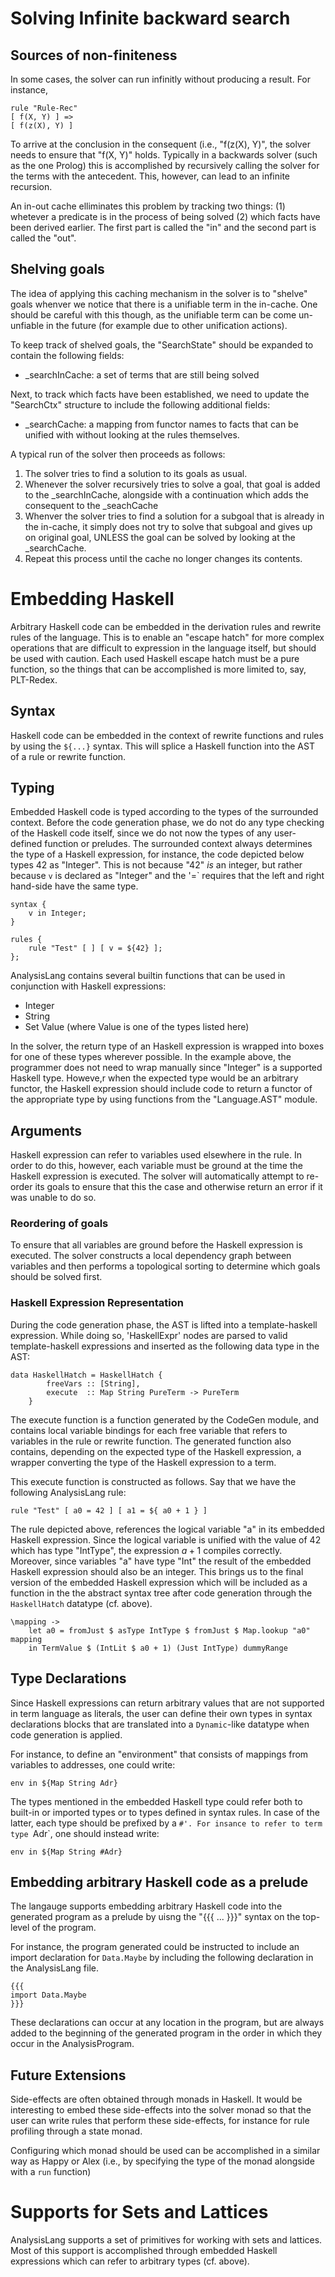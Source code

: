 # Solving Infinite backward search

## Sources of non-finiteness

In some cases, the solver can run infinitly without producing a result. For instance,

```analysislang
rule "Rule-Rec"
[ f(X, Y) ] =>
[ f(z(X), Y) ]
```

To arrive at the conclusion in the consequent (i.e., "f(z(X), Y)", the solver needs to ensure that "f(X, Y)" holds. Typically in a backwards solver (such as the one Prolog) this is accomplished by recursively calling the solver for the terms with the antecedent. This, however, can lead to an infinite recursion.

An in-out cache elliminates this problem by tracking two things: (1) whetever a predicate is in the process of being solved (2) which facts have been derived earlier. The first part is called the "in" and the second part is called the "out". 

## Shelving goals

The idea of applying this caching mechanism in the solver is to "shelve" goals whenver we notice that there is a unifiable term in the in-cache. One should be careful with this though, as the unifiable term can be come un-unfiable in the future (for example due to other unification actions). 

To keep track of shelved goals, the "SearchState" should be expanded to contain the following fields:

* _searchInCache: a set of terms that are still being solved

Next, to track which facts have been established, we need to update the "SearchCtx" structure to include the following additional fields:

* _searchCache: a mapping from functor names to facts that can be unified with without looking at the rules themselves.

A typical run of the solver then proceeds as follows:

1. The solver tries to find a solution to its goals as usual.
2. Whenever the solver recursively tries to solve a goal, that goal is added to the _searchInCache, alongside with a continuation which adds the consequent to the _seachCache
3. Whenver the solver tries to find a solution for a subgoal that is already in the in-cache, it simply does not try to solve that subgoal and gives up on original goal, UNLESS the goal can be solved by looking at the _searchCache. 
4. Repeat this process until the cache no longer changes its contents.

# Embedding Haskell

Arbitrary Haskell code can be embedded in the derivation rules and rewrite rules of the language. This is to enable an "escape hatch" for more complex operations that are difficult to expression in the language itself, but should be used with caution. Each used Haskell escape hatch must be a pure function, so the things that can be accomplished is more limited to, say, PLT-Redex.

## Syntax

Haskell code can be embedded in the context of rewrite functions and rules by using the `${...}` syntax. This will splice a Haskell function into the AST of a rule or rewrite function.

## Typing

Embedded Haskell code is typed according to the types of the surrounded context. Before the code generation phase, we do not do any type checking of the Haskell code itself, since we do not now the types of any user-defined function or preludes.
The surrounded context always determines the type of a Haskell expression, for instance, the code depicted below types 42 as "Integer". This is not because "42" *is* an integer, but rather because `v` is declared as "Integer" and the '=` requires that the left and right hand-side have the same type.

```analysislang
syntax {
	v in Integer;
}

rules {
	rule "Test" [ ] [ v = ${42} ];
};
```
AnalysisLang contains several builtin functions that can be used in conjunction with Haskell expressions:

* Integer
* String
* Set Value (where Value is one of the types listed here)

In the solver, the return type of an Haskell expression is wrapped into boxes for one of these types wherever possible. In the example above, the programmer does not need to wrap manually since "Integer" is a supported Haskell type. Howeve,r when the expected type would be an arbitrary functor, the Haskell expression should include code to return a functor of the appropriate type by using functions from the "Language.AST" module.

## Arguments

Haskell expression can refer to variables used elsewhere in the rule. In order to do this, however, each variable must be ground at the time the Haskell expression is executed. The solver will automatically attempt to re-order its goals to ensure that this the case and otherwise return an error if it was unable to do so. 

### Reordering of goals

To ensure that all variables are ground before the Haskell expression is executed. The solver constructs a local dependency graph between variables and then performs a topological sorting to determine which goals should be solved first.

### Haskell Expression Representation

During the code generation phase, the AST is lifted into a template-haskell expression. While doing so, 'HaskellExpr' nodes are parsed to valid template-haskell expressions and inserted as the following data type in the AST:

```
data HaskellHatch = HaskellHatch {
		freeVars :: [String],
		execute  :: Map String PureTerm -> PureTerm
	}
```

The execute function is a function generated by the CodeGen module, and contains local variable bindings for each free variable that refers to variables in the rule or rewrite function. The generated function also contains, depending on the expected type of the Haskell expression, a wrapper converting the type of the Haskell expression to a term.

This execute function is constructed as follows. Say that we have the following AnalysisLang rule:

```
rule "Test" [ a0 = 42 ] [ a1 = ${ a0 + 1 } ]
```

The rule depicted above, references the logical variable "a" in its embedded Haskell expression. Since the logical variable is unified with the value of 42 which has type "IntType", the expression $a + 1$ compiles correctly. Moreover, since variables "a" have type "Int" the result of the embedded Haskell expression should also be an integer. This brings us to the final version of the embedded Haskell expression which will be included as a function in the the abstract syntax tree after code generation through the `HaskellHatch` datatype (cf. above).

```
\mapping ->
	let a0 = fromJust $ asType IntType $ fromJust $ Map.lookup "a0" mapping
	in TermValue $ (IntLit $ a0 + 1) (Just IntType) dummyRange
```

## Type Declarations

Since Haskell expressions can return arbitrary values that are not supported in term language as literals, the user can define their own types in syntax declarations blocks that are translated into a `Dynamic`-like datatype when code generation is applied.


For instance, to define an "environment" that consists of mappings from variables to addresses, one could write:

```analysislang
env in ${Map String Adr}
```

The types mentioned in the embedded Haskell type could refer both to built-in or imported types or to types defined in syntax rules. In case of the latter, each type should be prefixed by a `#'. For insance to refer to term type `Adr`, one should instead write:

```
env in ${Map String #Adr}
```

## Embedding arbitrary Haskell code as a prelude

The langauge supports embedding arbitrary Haskell code into the generated program as a prelude by uisng the "{{{ ... }}}" syntax on the top-level of the program.

For instance, the program generated could be instructed to include an import declaration for `Data.Maybe` by including the following declaration in the AnalysisLang file.

```analysislang
{{{
import Data.Maybe
}}}
```

These declarations can occur at any location in the program, but are always added to the beginning of the generated program in the order in which they occur in the AnalysisProgram.

## Future Extensions

Side-effects are often obtained through monads in Haskell. It would be interesting to embed these side-effects into the solver monad so that the user can write rules that perform these side-effects, for instance for rule profiling through a state monad.

Configuring which monad should be used can be accomplished in a similar way as Happy or Alex (i.e., by specifying the type of the monad alongside with a `run` function)

# Supports for Sets and Lattices

AnalysisLang supports a set of primitives for working with sets and lattices. Most of this support is accomplished through embedded Haskell expressions which can refer to arbitrary types (cf. above).
